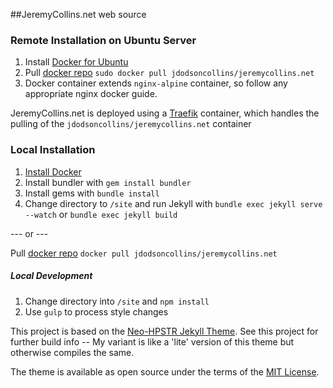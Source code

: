 ##JeremyCollins.net web source

### Remote Installation on Ubuntu Server

1. Install [Docker for Ubuntu](https://docs.docker.com/install/linux/docker-ce/ubuntu/)
2. Pull [docker repo](https://hub.docker.com/r/jdodsoncollins/jeremycollins.net/) `sudo docker pull jdodsoncollins/jeremycollins.net`
3. Docker container extends `nginx-alpine` container, so follow any appropriate nginx docker guide. 

JeremyCollins.net is deployed using a [Traefik](https://docs.traefik.io/) container, which handles the pulling of the `jdodsoncollins/jeremycollins.net` container


### Local Installation

1. [Install Docker](https://docs.docker.com/install/)
2. Install bundler with `gem install bundler`
3. Install gems with `bundle install`
4. Change directory to `/site` and run Jekyll with `bundle exec jekyll serve --watch` or `bundle exec jekyll build`

--- or ---

Pull [docker repo](https://hub.docker.com/r/jdodsoncollins/jeremycollins.net/) `docker pull jdodsoncollins/jeremycollins.net`

##### Local Development

1. Change directory into `/site` and `npm install`
2. Use `gulp` to process style changes


This project is based on the [Neo-HPSTR Jekyll Theme](http://aronbordin.com/neo-hpstr-jekyll-theme). See this project for further build info -- My variant is like a 'lite' version of this theme but otherwise compiles the same.


The theme is available as open source under the terms of the [MIT License](http://opensource.org/licenses/MIT). 
